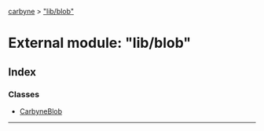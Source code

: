 [carbyne](../README.md) > ["lib/blob"](../modules/_lib_blob_.md)

# External module: "lib/blob"

## Index

### Classes

* [CarbyneBlob](../classes/_lib_blob_.carbyneblob.md)

---

